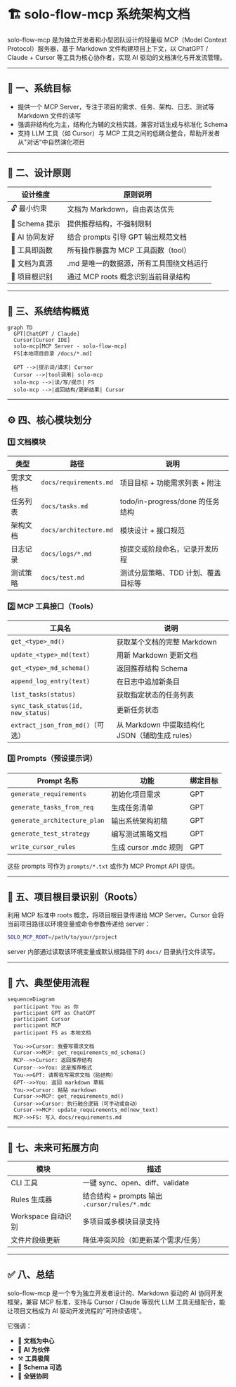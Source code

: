 # 🏗️ solo-flow-mcp 系统架构文档

solo-flow-mcp 是为独立开发者和小型团队设计的轻量级 MCP（Model Context Protocol）服务器，基于 Markdown 文件构建项目上下文，以 ChatGPT / Claude + Cursor 等工具为核心协作者，实现 AI 驱动的文档演化与开发流管理。

---

## 🎯 一、系统目标

- 提供一个 MCP Server，专注于项目的需求、任务、架构、日志、测试等 Markdown 文件的读写
- 强调非结构化为主，结构化为辅的文档实践，兼容对话生成与标准化 Schema
- 支持 LLM 工具（如 Cursor）与 MCP 工具之间的低耦合整合，帮助开发者从"对话"中自然演化项目

---

## 🧭 二、设计原则

| 设计维度 | 原则说明 |
|---------|---------|
| 🔓 最小约束 | 文档为 Markdown，自由表达优先 |
| 📐 Schema 提示 | 提供推荐结构，不强制限制 |
| 🤖 AI 协同友好 | 结合 prompts 引导 GPT 输出规范文档 |
| 🧰 工具即函数 | 所有操作暴露为 MCP 工具函数（tool） |
| 🧾 文档为真源 | .md 是唯一的数据源，所有工具围绕文档运行 |
| 🌲 项目根识别 | 通过 MCP roots 概念识别当前目录结构 |

---

## 📁 三、系统结构概览

```mermaid
graph TD
  GPT[ChatGPT / Claude]
  Cursor[Cursor IDE]
  solo-mcp[MCP Server - solo-flow-mcp]
  FS[本地项目目录 /docs/*.md]

  GPT -->|提示词/请求| Cursor
  Cursor -->|tool调用| solo-mcp
  solo-mcp -->|读/写/提示| FS
  solo-mcp -->|返回结构/更新结果| Cursor
```

---

## ⚙️ 四、核心模块划分

### 1️⃣ 文档模块

| 类型 | 路径 | 说明 |
|------|------|------|
| 需求文档 | `docs/requirements.md` | 项目目标 + 功能需求列表 + 附注 |
| 任务列表 | `docs/tasks.md` | todo/in-progress/done 的任务结构 |
| 架构文档 | `docs/architecture.md` | 模块设计 + 接口规范 |
| 日志记录 | `docs/logs/*.md` | 按提交或阶段命名，记录开发历程 |
| 测试策略 | `docs/test.md` | 测试分层策略、TDD 计划、覆盖目标等 |

### 2️⃣ MCP 工具接口（Tools）

| 工具名 | 说明 |
|--------|------|
| `get_<type>_md()` | 获取某个文档的完整 Markdown |
| `update_<type>_md(text)` | 用新 Markdown 更新文档 |
| `get_<type>_md_schema()` | 返回推荐结构 Schema |
| `append_log_entry(text)` | 在日志中追加新条目 |
| `list_tasks(status)` | 获取指定状态的任务列表 |
| `sync_task_status(id, new_status)` | 更新任务状态 |
| `extract_json_from_md()`（可选） | 从 Markdown 中提取结构化 JSON（辅助生成 rules） |

### 3️⃣ Prompts（预设提示词）

| Prompt 名称 | 功能 | 绑定目标 |
|-------------|------|----------|
| `generate_requirements` | 初始化项目需求 | GPT |
| `generate_tasks_from_req` | 生成任务清单 | GPT |
| `generate_architecture_plan` | 输出系统架构初稿 | GPT |
| `generate_test_strategy` | 编写测试策略文档 | GPT |
| `write_cursor_rules` | 生成 cursor .mdc 规则 | GPT |

这些 prompts 可作为 `prompts/*.txt` 或作为 MCP Prompt API 提供。

---

## 🌲 五、项目根目录识别（Roots）

利用 MCP 标准中 roots 概念，将项目根目录传递给 MCP Server。Cursor 会将当前项目路径以环境变量或命令参数传递给 server：

```bash
SOLO_MCP_ROOT=/path/to/your/project
```

server 内部通过读取该环境变量或默认根路径下的 `docs/` 目录执行文件读写。

---

## 🔁 六、典型使用流程

```mermaid
sequenceDiagram
  participant You as 你
  participant GPT as ChatGPT
  participant Cursor
  participant MCP
  participant FS as 本地文档

  You->>Cursor: 我要写需求文档
  Cursor->>MCP: get_requirements_md_schema()
  MCP-->>Cursor: 返回推荐结构
  Cursor-->>You: 这是推荐格式
  You->>GPT: 请帮我写需求文档（贴结构）
  GPT-->>You: 返回 markdown 草稿
  You->>Cursor: 粘贴 markdown
  Cursor->>MCP: get_requirements_md()
  Cursor->>Cursor: 执行融合逻辑（可手动或自动）
  Cursor->>MCP: update_requirements_md(new_text)
  MCP->>FS: 写入 docs/requirements.md
```

---

## 🧩 七、未来可拓展方向

| 模块 | 描述 |
|------|------|
| CLI 工具 | 一键 sync、open、diff、validate |
| Rules 生成器 | 结合结构 + prompts 输出 `.cursor/rules/*.mdc` |
| Workspace 自动识别 | 多项目或多模块目录支持 |
| 文件片段级更新 | 降低冲突风险（如更新某个需求/任务） |

---

## ✅ 八、总结

solo-flow-mcp 是一个专为独立开发者设计的、Markdown 驱动的 AI 协同开发框架，兼容 MCP 标准，支持与 Cursor / Claude 等现代 LLM 工具无缝配合，能让项目文档成为 AI 驱动开发流程的"可持续语境"。

它强调：

- 📄 **文档为中心**
- 🧠 **AI 为伙伴**
- ⚒ **工具极简**
- 🤖 **Schema 可选**
- 🔁 **全链协同**

